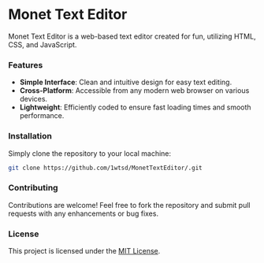 # Monet Text Editor

Monet Text Editor is a web-based text editor created for fun, utilizing HTML, CSS, and JavaScript.

### Features

- **Simple Interface**: Clean and intuitive design for easy text editing.
- **Cross-Platform**: Accessible from any modern web browser on various devices.
- **Lightweight**: Efficiently coded to ensure fast loading times and smooth performance.

### Installation

Simply clone the repository to your local machine:

```bash
git clone https://github.com/1wtsd/MonetTextEditor/.git
```

### Contributing

Contributions are welcome! Feel free to fork the repository and submit pull requests with any enhancements or bug fixes.

### License

This project is licensed under the [MIT License](https://github.com/1wtsd/MonetTextEditor/blob/main/LICENSE).
